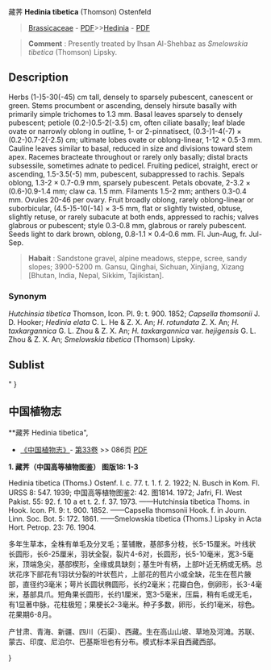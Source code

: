 藏荠 **Hedinia tibetica** (Thomson) Ostenfeld

> [Brassicaceae](http://www.iplant.cn/info/Brassicaceae?t=foc) - [PDF](http://www.iplant.cn/foc/pdf/Brassicaceae.pdf)>>[Hedinia](http://www.iplant.cn/info/Hedinia?t=foc) - [PDF](http://www.iplant.cn/foc/pdf/Hedinia.pdf)


> **Comment** : 
> Presently treated by Ihsan Al-Shehbaz as *Smelowskia tibetica* (Thomson) Lipsky.

## Description

Herbs (1-)5-30(-45) cm tall, densely to sparsely pubescent, canescent or green. Stems procumbent or ascending, densely hirsute basally with primarily simple trichomes to 1.3 mm. Basal leaves sparsely to densely pubescent; petiole (0.2-)0.5-2(-3.5) cm, often ciliate basally; leaf blade ovate or narrowly oblong in outline, 1- or 2-pinnatisect, (0.3-)1-4(-7) × (0.2-)0.7-2(-2.5) cm; ultimate lobes ovate or oblong-linear, 1-12 × 0.5-3 mm. Cauline leaves similar to basal, reduced in size and divisions toward stem apex. Racemes bracteate throughout or rarely only basally; distal bracts subsessile, sometimes adnate to pedicel. Fruiting pedicel, straight, erect or ascending, 1.5-3.5(-5) mm, pubescent, subappressed to rachis. Sepals oblong, 1.3-2 × 0.7-0.9 mm, sparsely pubescent. Petals obovate, 2-3.2 × (0.6-)0.9-1.4 mm; claw ca. 1.5 mm. Filaments 1.5-2 mm; anthers 0.3-0.4 mm. Ovules 20-46 per ovary. Fruit broadly oblong, rarely oblong-linear or suborbicular, (4.5-)5-10(-14) × 3-5 mm, flat or slightly twisted, obtuse, slightly retuse, or rarely subacute at both ends, appressed to rachis; valves glabrous or pubescent; style 0.3-0.8 mm, glabrous or rarely pubescent. Seeds light to dark brown, oblong, 0.8-1.1 × 0.4-0.6 mm. Fl. Jun-Aug, fr. Jul-Sep.


> **Habait** : 
> Sandstone gravel, alpine meadows, steppe, scree, sandy slopes; 3900-5200 m. Gansu, Qinghai, Sichuan, Xinjiang, Xizang [Bhutan, India, Nepal, Sikkim, Tajikistan].

### Synonym
*Hutchinsia tibetica* Thomson, Icon. Pl. 9: t. 900. 1852; *Capsella thomsonii* J. D. Hooker; *Hedinia elata* C. L. He & Z. X. An; *H. rotundata* Z. X. An; *H. taxkargannica* G. L. Zhou & Z. X. An; *H. taxkargannica* var. *hejigensis* G. L. Zhou & Z. X. An; *Smelowskia tibetica* (Thomson) Lipsky.


## Sublist
"
}
## 中国植物志



**藏荠 Hedinia tibetica",



* [《中国植物志》](http://www.iplant.cn/frps)- [第33卷](http://www.iplant.cn/frps/vol/33) >> 086页 [PDF](http://www.iplant.cn/frps/pdf/33/086.PDF)


**1. 藏荠（中国高等植物图鉴） 图版18: 1-3**

Hedinia tibetica (Thoms.) Ostenf. l. c. 77. t. 1. f. 2. 1922; N. Busch in Kom. Fl. URSS 8: 547. 1939; 中国高等植物图鉴2: 42. 图1814. 1972; Jafri, Fl. West Pakist. 55: 92. f. 10 a et t. 2. f. 37. 1973. ——Hutchinsia tibetica Thoms. in Hook. Icon. Pl. 9: t. 900. 1852. ——Capsella thomsonii Hook. f. in Journ. Linn. Soc. Bot. 5: 172. 1861. ——Smelowskia tibetica (Thoms.) Lipsky in Acta Hort. Petrop. 23: 76. 1904.

多年生草本，全株有单毛及分叉毛；茎铺散，基部多分枝，长5-15厘米。叶线状长圆形，长6-25厘米，羽状全裂，裂片4-6对，长圆形，长5-10毫米，宽3-5毫米，顶端急尖，基部楔形，全缘或具缺刻；基生叶有柄，上部叶近无柄或无柄。总状花序下部花有1羽状分裂的叶状苞片，上部花的苞片小或全缺，花生在苞片腋部，直径约3毫米；萼片长圆状椭圆形，长约2毫米；花瓣白色，倒卵形，长3-4毫米，基部具爪。短角果长圆形，长约1厘米，宽3-5毫米，压扁，稍有毛或无毛，有1显著中脉，花柱极短；果梗长2-3毫米。种子多数，卵形，长约1毫米，棕色。花果期6-8月。

产甘肃、青海、新疆、四川（石渠）、西藏。生在高山山坡、草地及河滩。苏联、蒙古、印度、尼泊尔、巴基斯坦也有分布。模式标本采自西藏西部。



}